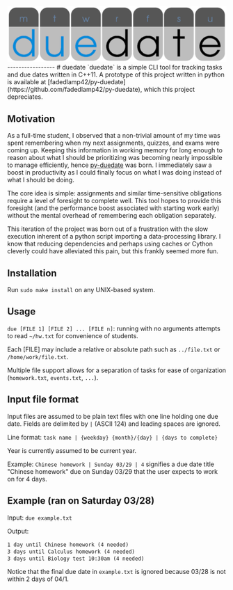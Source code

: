 <div align="center">
    <img src="due.png">
</div>
-----------------
# duedate
`duedate` is a simple CLI tool for tracking tasks and due dates written in C++11. A prototype of this project written in python is available at [fadedlamp42/py-duedate](https://github.com/fadedlamp42/py-duedate), which this project depreciates.

## Motivation
As a full-time student, I observed that a non-trivial amount of my time was spent remembering when my next assignments, quizzes, and exams were coming up. Keeping this information in working memory for long enough to reason about what I should be prioritizing was becoming nearly impossible to manage efficiently, hence [py-duedate](https://github.com/fadedlamp42/py-duedate) was born. I immediately saw a boost in productivity as I could finally focus on what I was doing instead of what I should be doing.

The core idea is simple: assignments and similar time-sensitive obligations require a level of foresight to complete well. This tool hopes to provide this foresight (and the performance boost associated with starting work early) without the mental overhead of remembering each obligation separately.

This iteration of the project was born out of a frustration with the slow execution inherent of a python script importing a data-processing library. I know that reducing dependencies and perhaps using caches or Cython cleverly could have alleviated this pain, but this frankly seemed more fun.

## Installation
Run `sudo make install` on any UNIX-based system.

## Usage
`due [FILE 1] [FILE 2] ... [FILE n]`: running with no arguments attempts to read `~/hw.txt` for convenience of students.

Each [FILE] may include a relative or absolute path such as `../file.txt` or `/home/work/file.txt`.

Multiple file support allows for a separation of tasks for ease of organization (`homework.txt`, `events.txt`, `...`).

## Input file format
Input files are assumed to be plain text files with one line holding one due date. Fields are delimited by `|` (ASCII 124) and leading spaces are ignored.

Line format: `task name | {weekday} {month}/{day} | {days to complete}`

Year is currently assumed to be current year.

Example: `Chinese homework | Sunday 03/29 | 4` signifies a due date title "Chinese homework" due on Sunday 03/29 that the user expects to work on for 4 days.

## Example (ran on Saturday 03/28)
Input: `due example.txt`

Output:
```
1 day until Chinese homework (4 needed)
3 days until Calculus homework (4 needed)
3 days until Biology test 10:30am (4 needed)
```

Notice that the final due date in `example.txt` is ignored because 03/28 is not within 2 days of 04/1.

